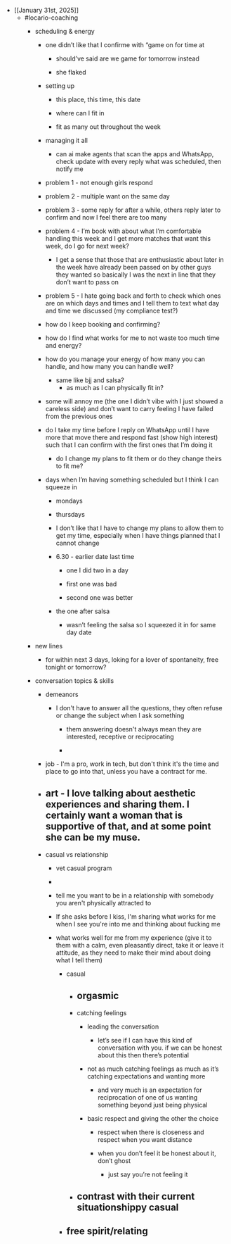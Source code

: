 - [[January 31st, 2025]]
	 - #locario-coaching
		 - scheduling & energy
			 - one didn’t like that I confirme with “game on for time at
				 - should’ve said are we game for tomorrow instead

				 - she flaked

			 - setting up
				 - this place, this time, this date

				 - where can I fit in

				 - fit as many out throughout the week

			 - managing it all
				 - can ai make agents that scan the apps and WhatsApp, check update with every reply what was scheduled, then notify me

			 - problem 1 - not enough girls respond

			 - problem 2 - multiple want on the same day

			 - problem 3 - some reply for after a while, others reply later to confirm and now I feel there are too many

			 - problem 4 - I’m book with about what I’m comfortable handling this week and I get more matches that want this week, do I go for next week?
				 - I get a sense that those that are enthusiastic about later in the week have already been passed on by other guys they wanted so basically I was the next in line that they don’t want to pass on

			 - problem 5 - I hate going back and forth to check which ones are on which days and times and I tell them to text what day and time we discussed (my compliance test?)

			 - how do I keep booking and confirming?

			 - how do I find what works for me to not waste too much time and energy?

			 - how do you manage your energy of how many you can handle, and how many you can handle well?
				 - same like bjj and salsa?
					 - as much as I can physically fit in?

			 - some will annoy me (the one I didn’t vibe with I just showed a careless side) and don’t want to carry feeling I have failed from the previous ones

			 - do I take my time before I reply on WhatsApp until I have more that move there and respond fast (show high interest) such that I can confirm with the first ones that I’m doing it
				 - do I change my plans to fit them or do they change theirs to fit me?

			 - days when I’m having something scheduled but I think I can squeeze in
				 - mondays

				 - thursdays

				 - I don’t like that I have to change my plans to allow them to get my time, especially when I have things planned that I cannot change 

				 - 6.30 - earlier date last time 
					 - one I did two in a day

					 - first one was bad

					 - second one was better

				 - the one after salsa
					 - wasn’t feeling the salsa so I squeezed it in for same day date

		 - new lines
			 - for within next 3 days, loking for a lover of spontaneity, free tonight or tomorrow?

		 - conversation topics & skills
			 - demeanors
				 - I don't have to answer all the questions, they often refuse or change the subject when I ask something
					 - them answering doesn't always mean they are interested, receptive or reciprocating

					 - 

			 - job - I'm a pro, work in tech, but don't think it's the time and place to go into that, unless you have a contract for me.

			 - art - I love talking about aesthetic experiences and sharing them. I certainly want a woman that is supportive of that, and at some point she can be my muse. 
				 - 

			 - casual vs relationship

				 - vet casual program

				 - 

				 - tell me you want to be in a relationship with somebody you aren't physically attracted to

				 - If she asks before I kiss, I'm sharing what works for me when I see you're into me and thinking about fucking me

				 - what works well for me from my experience (give it to them with a calm, even pleasantly direct, take it or leave it attitude, as they need to make their mind about doing what I tell them)
					 - casual
						 - orgasmic
							 - 

						 - catching feelings
							 - leading the conversation 
								 - let’s see if I can have this kind of conversation with you. if we can be honest about this then there’s potential

							 - not as much catching feelings as much as it’s catching expectations and wanting more
								 - and very much is an expectation for reciprocation of one of us wanting something beyond just being physical

							 - basic respect and giving the other the choice
								 - respect when there is closeness and respect when you want distance

								 - when you don’t feel it be honest about it, don’t ghost
									 - just say you’re not feeling it

						 - contrast with their current situationshippy casual
							 - 

					 - free spirit/relating
						 - 
